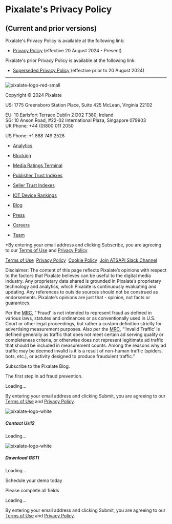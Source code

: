 <img height="1" width="1" style="display:none" src="https://www.facebook.com/tr?id=134132097137679&amp;ev=PageView&amp;noscript=1">

Pixalate's Privacy Policy
=========================

(Current and prior versions)
----------------------------

Pixalate's Privacy Policy is available at the following link:

* [Privacy Policy](https://2364596.fs1.hubspotusercontent-na1.net/hubfs/2364596/2024-08-20_Pixalate_Privacy_Policy.pdf) (effective 20 August 2024 - Present)

Pixalate's prior Privacy Policy is available at the following link:

* [Superseded Privacy Policy](https://2364596.fs1.hubspotusercontent-na1.net/hubfs/2364596/Superseded_Pixalate_Privacy_Policy.pdf) (effective prior to 20 August 2024) 

* * *

![pixalate-logo-red-small](https://www.pixalate.com/hs-fs/hubfs/2018NewTemplate/pixalate-logo-red-small.png?width=104&name=pixalate-logo-red-small.png "pixalate-logo-red-small")

Copyright © 2024 Pixalate

US: 1775 Greensboro Station Place, Suite 425 McLean, Virginia 22102

EU: 10 Earlsfort Terrace Dublin 2 D02 T380, Ireland  
SG: 10 Anson Road, #22-02 International Plaza, Singapore 079903  
UK Phone: +44 (0)800 011 2050

US Phone: +1 888 749 2528

[](https://www.facebook.com/pixalate)[](https://twitter.com/pixalateinc)[](https://www.linkedin.com/company/pixalate)

* [Analytics](https://www.pixalate.com/products/analytics?hsLang=en)
* [Blocking](https://www.pixalate.com/products/blocking?hsLang=en)
* [Media Ratings Terminal](https://www.pixalate.com/products/mrt?hsLang=en)
* [Publisher Trust Indexes](https://ratings.pixalate.com/rankings/app/publisher-trust-index/android/GLOBAL/NA/20210701)
* [Seller Trust Indexes](https://ratings.pixalate.com/rankings/app/seller-trust-index/GLOBAL/20210301)
* [IOT Device Rankings](https://ratings.pixalate.com/rankings/app/device-market-share/GLOBAL/GLOBAL/GLOBAL/20210701)

* [Blog](https://www.pixalate.com/blog?hsLang=en)
* [Press](https://www.pixalate.com/press?hsLang=en)
* [Careers](https://www.pixalate.com/jobs?hsLang=en)
* [Team](https://www.pixalate.com/pixalate-leadership-team?hsLang=en)

\*By entering your email address and clicking Subscribe, you are agreeing to our [Terms of Use](https://www.pixalate.com/terms?hsLang=en) and [Privacy Policy](https://2364596.fs1.hubspotusercontent-na1.net/hubfs/2364596/2024-08-20_Pixalate_Privacy_Policy.pdf)

[Terms of Use](https://www.pixalate.com/terms?hsLang=en)  [Privacy Policy](https://2364596.fs1.hubspotusercontent-na1.net/hubfs/2364596/2024-08-20_Pixalate_Privacy_Policy.pdf)  [Cookie Policy](https://www.pixalate.com/cookie-policy?hsLang=en)  [Join ATSAPI Slack Channel](https://join.slack.com/t/atsapi-pixalate/shared_invite/zt-10dtow5cj-OEtlNr5yzJkrZMQUqcEEow)

Disclaimer: The content of this page reflects Pixalate’s opinions with respect to the factors that Pixalate believes can be useful to the digital media industry. Any proprietary data shared is grounded in Pixalate’s proprietary technology and analytics, which Pixalate is continuously evaluating and updating. Any references to outside sources should not be construed as endorsements. Pixalate’s opinions are just that - opinion, not facts or guarantees.

Per the [MRC](http://www.mediaratingcouncil.org/063014%20Viewable%20Ad%20Impression%20Guideline_Final.pdf), “'Fraud' is not intended to represent fraud as defined in various laws, statutes and ordinances or as conventionally used in U.S. Court or other legal proceedings, but rather a custom definition strictly for advertising measurement purposes. Also per the [MRC](http://mediaratingcouncil.org/101515_IVT%20Addendum%20FINAL%20(Version%201.0).pdf), “‘Invalid Traffic’ is defined generally as traffic that does not meet certain ad serving quality or completeness criteria, or otherwise does not represent legitimate ad traffic that should be included in measurement counts. Among the reasons why ad traffic may be deemed invalid is it is a result of non-human traffic (spiders, bots, etc.), or activity designed to produce fraudulent traffic.”

[](#)

Subscribe to the Pixalate Blog.

The first step in ad fraud prevention.

Loading...

By entering your email address and clicking Submit, you are agreeing to our [Terms of Use](https://www.pixalate.com/terms?hsLang=en) and [Privacy Policy](https://www.pixalate.com/privacypolicy?hsLang=en).

![pixalate-logo-white](https://www.pixalate.com/hubfs/Blog_V2_08_26_2016/logo/Pixalate_Logo_WHITE.png)

##### Contact Us12

Loading...

![pixalate-logo-white](https://www.pixalate.com/hubfs/Blog_V2_08_26_2016/logo/Pixalate_Logo_WHITE.png)

##### Download GSTI

Loading...

Schedule your demo today

Please complete all fields

Loading...

By entering your email address and clicking Submit, you are agreeing to our [Terms of Use](https://www.pixalate.com/terms?hsLang=en) and [Privacy Policy](https://www.pixalate.com/privacypolicy?hsLang=en).